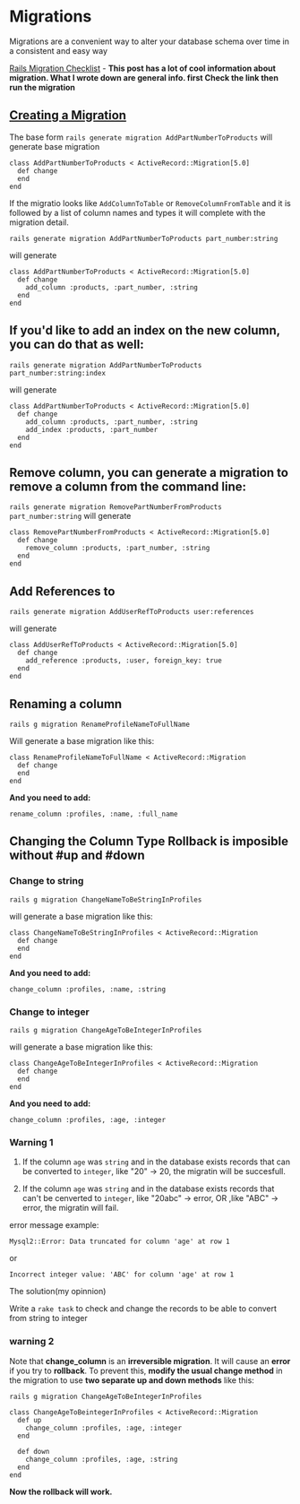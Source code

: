 # Migrations

Migrations are a convenient way to alter your database schema over time in a consistent and easy way

[Rails Migration Checklist](https://maxwellholder.com/blog/rails-migration-checklist/) - **This post has a lot of cool information about migration. What I wrote down are general info. first Check the link then run the migration**

## [Creating a Migration](https://guides.rubyonrails.org/active_record_migrations.html#creating-a-migration)

The base form
`rails generate migration AddPartNumberToProducts`
will generate base migration
```
class AddPartNumberToProducts < ActiveRecord::Migration[5.0]
  def change
  end
end
```
If the migratio looks like `AddColumnToTable` or `RemoveColumnFromTable` and it is followed by a list of column names and types
it will complete with the migration detail.

`rails generate migration AddPartNumberToProducts part_number:string`

will generate
```
class AddPartNumberToProducts < ActiveRecord::Migration[5.0]
  def change
    add_column :products, :part_number, :string
  end
end
```

## If you'd like to add an index on the new column, you can do that as well:

`rails generate migration AddPartNumberToProducts part_number:string:index`

will generate
```
class AddPartNumberToProducts < ActiveRecord::Migration[5.0]
  def change
    add_column :products, :part_number, :string
    add_index :products, :part_number
  end
end
```

## Remove column, you can generate a migration to remove a column from the command line:

`rails generate migration RemovePartNumberFromProducts part_number:string`
will generate

```
class RemovePartNumberFromProducts < ActiveRecord::Migration[5.0]
  def change
    remove_column :products, :part_number, :string
  end
end
```

## Add References to 

`rails generate migration AddUserRefToProducts user:references`

will generate

```
class AddUserRefToProducts < ActiveRecord::Migration[5.0]
  def change
    add_reference :products, :user, foreign_key: true
  end
end
```

## Renaming a column

`rails g migration RenameProfileNameToFullName`

Will generate a base migration like this:

```
class RenameProfileNameToFullName < ActiveRecord::Migration
  def change
  end
end
```

**And you need to add:**

`rename_column :profiles, :name, :full_name`


## Changing the Column Type  Rollback is imposible without #up and #down

### Change to string

`rails g migration ChangeNameToBeStringInProfiles`

will generate a base migration like this:

```
class ChangeNameToBeStringInProfiles < ActiveRecord::Migration
  def change
  end
end
```
**And you need to add:**

`change_column :profiles, :name, :string`

### Change to integer

`rails g migration ChangeAgeToBeIntegerInProfiles`

will generate a base migration like this:

```
class ChangeAgeToBeIntegerInProfiles < ActiveRecord::Migration
  def change
  end
end
```
**And you need to add:**

`change_column :profiles, :age, :integer`

### Warning 1
1. If the column `age` was `string` and in the database exists records that can be converted to `integer`, like "20" -> 20, the migratin will be succesfull.

2. If the column `age` was `string` and in the database exists records that can't be cenverted to `integer`, like "20abc" -> error, OR ,like "ABC" -> error, the migratin will fail.

error message example:
```
Mysql2::Error: Data truncated for column 'age' at row 1
```
or 
```
Incorrect integer value: 'ABC' for column 'age' at row 1
```
The solution(my opinnion)

Write a `rake task` to check and change the records to be able to convert from string to integer

### warning 2

Note that **change_column** is an **irreversible migration**. It will cause an **error** if you try to **rollback**. To prevent this, **modify the usual change method** in the migration to use **two separate up and down methods** like this:

`rails g migration ChangeAgeToBeIntegerInProfiles`

```
class ChangeAgeToBeintegerInProfiles < ActiveRecord::Migration
  def up
    change_column :profiles, :age, :integer
  end

  def down
    change_column :profiles, :age, :string
  end
end
```

**Now the rollback will work.**




